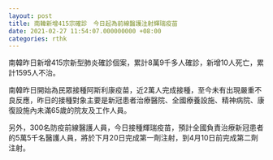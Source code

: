 ```yaml
---
layout: post
title: 南韓新增415宗確診　今日起為前線醫護注射輝瑞疫苗
date: 2021-02-27 11:54:07.000000000 +08:00
categories: rthk
---
```


南韓昨日新增415宗新型肺炎確診個案，累計8萬9千多人確診，新增10人死亡，累計1595人不治。

南韓昨日開始為民眾接種阿斯利康疫苗，近2萬人完成接種，至今未有出現嚴重不良反應，昨日的接種對象主要是新冠患者治療醫院、全國療養設施、精神病院、康復設施內未滿65歲的院友及工作人員。

另外，300名防疫前線醫護人員，今日接種輝瑞疫苗，預計全國負責治療新冠患者的5萬5千名醫護人員，將於下月20日完成第一劑注射，到4月10日前完成第二劑注射。
